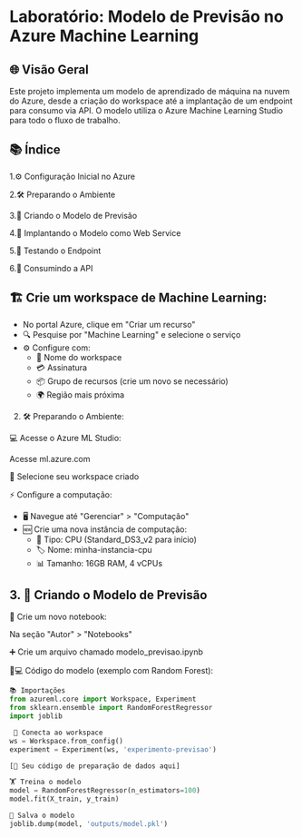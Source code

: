 # Laboratório: Modelo de Previsão no Azure Machine Learning


## 🌐 Visão Geral
Este projeto implementa um modelo de aprendizado de máquina na nuvem do Azure, desde a criação do workspace até a implantação de um endpoint para consumo via API. O modelo utiliza o Azure Machine Learning Studio para todo o fluxo de trabalho.

## 📚 Índice
1.⚙️ Configuração Inicial no Azure

2.🛠️ Preparando o Ambiente

3.🤖 Criando o Modelo de Previsão

4.🚀 Implantando o Modelo como Web Service

5.🧪 Testando o Endpoint

6.🔌 Consumindo a API

## 🏗️ Crie um workspace de Machine Learning:

- No portal Azure, clique em "Criar um recurso"
- 🔍 Pesquise por "Machine Learning" e selecione o serviço
- ⚙️ Configure com:
  * 📛 Nome do workspace
  * 💳 Assinatura
  * 📦 Grupo de recursos (crie um novo se necessário)
  * 🌍 Região mais próxima
 
2. 🛠️ Preparando o Ambiente:

💻 Acesse o Azure ML Studio:

Acesse ml.azure.com

🔑 Selecione seu workspace criado

⚡ Configure a computação:

- 🖥️ Navegue até "Gerenciar" > "Computação"
- 🆕 Crie uma nova instância de computação:
  * 🔧 Tipo: CPU (Standard_DS3_v2 para início)
  * 🏷️ Nome: minha-instancia-cpu
  * 📊 Tamanho: 16GB RAM, 4 vCPUs
 
## 3. 🤖 Criando o Modelo de Previsão
📓 Crie um novo notebook:

Na seção "Autor" > "Notebooks"

➕ Crie um arquivo chamado modelo_previsao.ipynb

👩💻 Código do modelo (exemplo com Random Forest):

```python
📚 Importações
from azureml.core import Workspace, Experiment
from sklearn.ensemble import RandomForestRegressor
import joblib

 🔌 Conecta ao workspace
ws = Workspace.from_config()
experiment = Experiment(ws, 'experimento-previsao')

[🔡 Seu código de preparação de dados aqui]

🏋️ Treina o modelo
model = RandomForestRegressor(n_estimators=100)
model.fit(X_train, y_train)

💾 Salva o modelo
joblib.dump(model, 'outputs/model.pkl')
```



